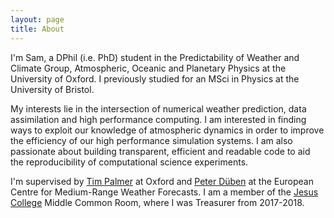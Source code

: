 ```yaml
---
layout: page
title: About
---
```


I'm Sam, a DPhil (i.e. PhD) student in the Predictability of Weather and Climate Group, Atmospheric, Oceanic and Planetary Physics at the University of Oxford. I previously studied for an MSci in Physics at the University of Bristol.

My interests lie in the intersection of numerical weather prediction, data assimilation and high performance computing. I am interested in finding ways to exploit our knowledge of atmospheric dynamics in order to improve the efficiency of our high performance simulation systems. I am also passionate about building transparent, efficient and readable code to aid the reproducibility of computational science experiments.

I'm supervised by [Tim Palmer](https://www.jesus.ox.ac.uk/people/professor-tim-palmer) at Oxford and [Peter Düben](https://www.ecmwf.int/en/about/who-we-are/staff-profiles/peter-dueben) at the European Centre for Medium-Range Weather Forecasts. I am a member of the [Jesus College](https://www.jesus.ox.ac.uk/) Middle Common Room, where I was Treasurer from 2017-2018.
